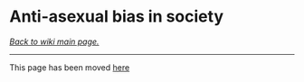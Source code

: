 # Anti-asexual bias in society

[*Back to wiki main page.*](https://github.com/MissTeapot/LGBT-Wikis/blob/main/github_wiki/asexuality/index.md)

---

This page has been moved [here](https://github.com/MissTeapot/LGBT-Wikis/blob/main/github_wiki/asexuality/anti_ace_bias.md)